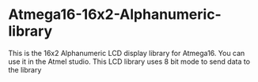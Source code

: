 # Atmega16-16x2-Alphanumeric-library
This is the 16x2 Alphanumeric LCD display library for Atmega16. You can use it in the Atmel studio. This LCD library uses 8 bit mode to send data to the library
